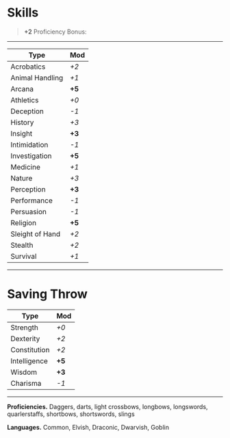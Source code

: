 # Skills

> **+2** Proficiency Bonus: 

____

Type | Mod
-- | --
Acrobatics | *+2*
Animal Handling | *+1*
Arcana |  **+5**
Athletics | *+0*
Deception | *-1*
History  | *+3*
Insight  |  **+3**
Intimidation  | *-1*
Investigation  |  **+5**
Medicine  | *+1*
Nature  | *+3*
Perception  |  **+3**
Performance  | *-1*
Persuasion  | *-1*
Religion  |  **+5**
Sleight of Hand  | *+2*
Stealth  | *+2*
Survival  | *+1*
____

# Saving Throw

Type | Mod
-- | --
Strength |*+0*
Dexterity |*+2*
Constitution |*+2*
Intelligence |**+5**
Wisdom |**+3**
Charisma  |*-1*

___

**Proficiencies.** Daggers, darts, light crossbows, longbows, longswords, quarlerstaffs, shortbows, shortswords, slings

**Languages.** Common, Elvish, Draconic, Dwarvish, Goblin
